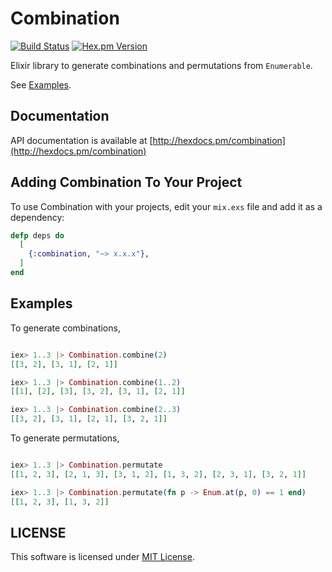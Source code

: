 Combination
========
[![Build Status](https://travis-ci.org/seantanly/elixir-combination.svg?branch=master)](https://travis-ci.org/seantanly/elixir-combination)
[![Hex.pm Version](http://img.shields.io/hexpm/v/combination.svg?style=flat)](https://hex.pm/packages/combination)

Elixir library to generate combinations and permutations from `Enumerable`.

See [Examples](#Examples).


## Documentation

API documentation is available at [http://hexdocs.pm/combination](http://hexdocs.pm/combination)

## Adding Combination To Your Project

To use Combination with your projects, edit your `mix.exs` file and add it as a dependency:

```elixir
defp deps do
  [
    {:combination, "~> x.x.x"},
  ]
end
```

## Examples

To generate combinations,

```elixir

iex> 1..3 |> Combination.combine(2)
[[3, 2], [3, 1], [2, 1]]

iex> 1..3 |> Combination.combine(1..2)
[[1], [2], [3], [3, 2], [3, 1], [2, 1]]

iex> 1..3 |> Combination.combine(2..3)
[[3, 2], [3, 1], [2, 1], [3, 2, 1]]

```

To generate permutations,

```elixir

iex> 1..3 |> Combination.permutate
[[1, 2, 3], [2, 1, 3], [3, 1, 2], [1, 3, 2], [2, 3, 1], [3, 2, 1]]

iex> 1..3 |> Combination.permutate(fn p -> Enum.at(p, 0) == 1 end)
[[1, 2, 3], [1, 3, 2]]

```

## LICENSE

This software is licensed under [MIT License](LICENSE.md).
